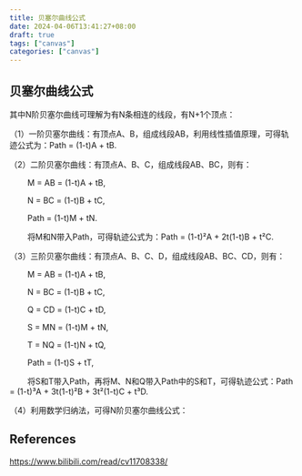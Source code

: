```yaml
---
title: 贝塞尔曲线公式
date: 2024-04-06T13:41:27+08:00
draft: true
tags: ["canvas"]
categories: ["canvas"]
---
```



## 贝塞尔曲线公式


其中N阶贝塞尔曲线可理解为有N条相连的线段，有N+1个顶点：

（1）一阶贝塞尔曲线：有顶点A、B，组成线段AB，利用线性插值原理，可得轨迹公式为：Path = (1-t)A + tB.

（2）二阶贝塞尔曲线：有顶点A、B、C，组成线段AB、BC，则有：

        M = AB = (1-t)A + tB,

        N = BC = (1-t)B + tC,

        Path = (1-t)M + tN.

        将M和N带入Path，可得轨迹公式为：Path = (1-t)²A + 2t(1-t)B + t²C.

（3）三阶贝塞尔曲线：有顶点A、B、C、D，组成线段AB、BC、CD，则有：

        M = AB = (1-t)A + tB,

        N = BC = (1-t)B + tC,

        Q = CD = (1-t)C + tD,

        S = MN = (1-t)M + tN,

        T = NQ = (1-t)N + tQ,

        Path = (1-t)S + tT,

        将S和T带入Path，再将M、N和Q带入Path中的S和T，可得轨迹公式：Path = (1-t)³A + 3t(1-t)²B + 3t²(1-t)C + t³D.

（4）利用数学归纳法，可得N阶贝塞尔曲线公式：

## References

https://www.bilibili.com/read/cv11708338/
